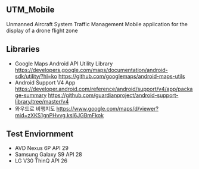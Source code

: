 ## UTM_Mobile
Unmanned Aircraft System Traffic Management Mobile application for the display of a drone flight zone 

## Libraries
- Google Maps Android API Utility Library
	https://developers.google.com/maps/documentation/android-sdk/utility/?hl=ko
	https://github.com/googlemaps/android-maps-utils
- Android Support V4 App
	https://developer.android.com/reference/android/support/v4/app/package-summary
	https://github.com/guardianproject/android-support-library/tree/master/v4
- 와우드로 비행지도
	https://www.google.com/maps/d/viewer?mid=zXKS1gnPHvvg.ksl6JGBmFkok

## Test Enviornment
- AVD Nexus 6P API 29
- Samsung Galaxy S9 API 28
- LG V30 ThinQ API 26
